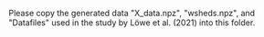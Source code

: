 Please copy the generated data "X_data.npz", "wsheds.npz", and "Datafiles" used in the study by Löwe et al. (2021) into this folder.

